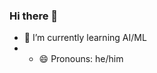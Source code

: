 ### Hi there 👋

- 🌱 I’m currently learning AI/ML
- - 😄 Pronouns: he/him
<!--
- 🔭 I’m currently working on ...

- 👯 I’m looking to collaborate on ...
- 🤔 I’m looking for help with ...
- 💬 Ask me about ...
- 📫 How to reach me: ...

- ⚡ Fun fact: ...
-->
